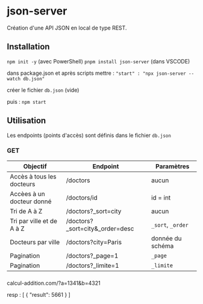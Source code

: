 # json-server

Création d'une API JSON en local de type REST.

## Installation

`npm init -y` (avec PowerShell)
`pnpm install json-server` (dans VSCODE)

dans package.json et après scripts mettre :
`"start" : "npx json-server --watch db.json"`

créer le fichier `db.json` (vide)

puis : `npm start`

## Utilisation

Les endpoints (points d'accès) sont définis dans le fichier `db.json`

### GET

| Objectif                  | Endpoint                          | Paramètres        |
| ------------------------- | --------------------------------- | ----------------- |
| Accès à tous les docteurs | /doctors                          | aucun             |
| Accèes à un docteur donné | /doctors/id                       | id = int          |
| Tri de A à Z              | /doctors?_sort=city               | aucun             |
| Tri par ville et de A à Z | /doctors?_sort=city&_order=desc   | `_sort`, `_order` |
| Docteurs par ville        | /doctors?city=Paris               | donnée du schéma  |
| Pagination                | /doctors?_page=1                  | `_page`           |
| Pagination                | /doctors?_limite=1                | `_limite`           |


### 

calcul-addition.com/?a=1341&b=4321

resp : [ {
    "result": 5661
} ]